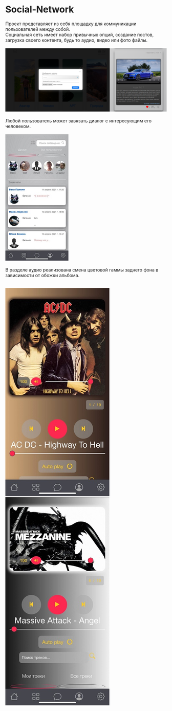 # Social-Network
Проект представляет из себя площадку для коммуникации пользователей между собой.<br>
Социальная сеть имеет набор привычных опций, создание постов, загрузка своего контента, будь то аудио, видео или фото файлы.
<br>
<br>
![alt text](screenshots/добавление_фото_и_пост.png "Добавление фотографии в галлерею и пост")
<br>
<br>
Любой пользователь может завязать диалог с интересующим его человеком.
<br>
<br>
![alt text](screenshots/чат.jpg "Чат")
<br>
<br>
В разделе аудио реализована смена цветовой гаммы заднего фона в зависимости от обожки альбома.
<br>
<br>
<div><img src="screenshots/аудио1.jpg">   <img src="screenshots/аудио2.jpg"></div>
